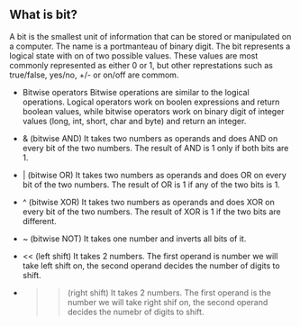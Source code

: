 ## What is bit?
A bit is the smallest unit of information that can be stored or manipulated on a computer. The name is a portmanteau of binary digit. The bit represents a logical state with on of two possible values. These values are most commonly represented as either 0 or 1, but other represtations such as true/false, yes/no, +/- or on/off are commom.


- Bitwise operators
Bitwise operations are similar to the logical operations. Logical operators work on boolen expressions and return boolean values, while bitwise operators work on binary digit of integer values (long, int, short, char and byte) and return an integer.


- & (bitwise AND)
It takes two numbers as operands and does AND on every bit of the two numbers. The result of AND is 1 only if both bits are 1.

- | (bitwise OR)
It takes two numbers as operands and does OR on every bit of the two numbers. The result of OR is 1 if any of the two bits is 1.

- ^ (bitwise XOR)
It takes two numbers as operands and does XOR on every bit of the two numbers. The result of XOR is 1 if the two bits are different.

- ~ (bitwise NOT)
It takes one number and inverts all bits of it.

- << (left shift)
It takes 2 numbers. The first operand is number we will take left shift on, the second operand decides the number of digits to shift.

- >> (right shift)
It takes 2 numbers. The first operand is the number we will take right shif on, the second operand decides the numebr of digits to shift.
